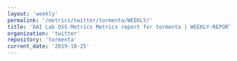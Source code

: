 ```yaml
---
layout: 'weekly'
permalink: '/metrics/twitter/tormenta/WEEKLY/'
title: 'DAI Lab OSS Metrics Metrics report for tormenta | WEEKLY-REPORT-2019-10-25'
organization: 'twitter'
repository: 'tormenta'
current_date: '2019-10-25'
---
```

